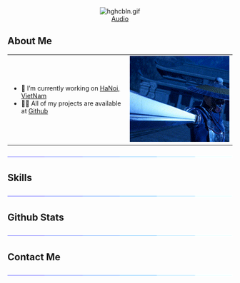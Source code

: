 <body>

  <div align="center">
    <img src="./hghcbln.gif" alt="hghcbln.gif" />
  </div>

  <div align="center">
    <a href="https://user-images.githubusercontent.com/64464369/222916537-f3cf7686-c9a9-4268-a232-7451483b16bf.mp4">
      Audio
    </a>
  </div>
  
  <h2>
    <b>About Me</b>
  </h2>

  <table align="center">
    <tr>
      <td>
        <ul>
          <li>
            <span>
              🔭 I’m currently working on
            </span>
            <a href="https://google.com/search?q=HaNoi,%20VietNam">HaNoi, VietNam</a>
          </li>
          <li>
            <span>
              👨‍💻 All of my projects are available at
            </span>
            <a href="https://github.com/phamhiep2506?tab=repositories">Github</a>
          </li>
        </ul>
      </td>
      <td>
        <img src="./about.gif" alt="about.gif" />
      </td>
    </tr>
  </table>

  <p>
    <img src="./line.gif" />
  </p>

  <h2>
    <b>Skills</b>
  </h2>

  <p>
    <img src="./line.gif" />
  </p>

  <h2>
    <b>Github Stats</b>
  </h2>

  <p>
    <img src="./line.gif" />
  </p>

  <h2>
    <b>Contact Me</b>
  </h2>

  <p>
    <img src="./line.gif" />
  </p>

</body>
